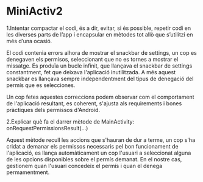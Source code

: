 MiniActiv2
============================

1.Intentar compactar el codi, és a dir, evitar, si és possible, repetir codi en les diverses
  parts de l’app i encapsular en mètodes tot allò que s’utilitzi en més d’una ocasió.

  El codi contenia errors alhora de mostrar el snackbar de settings, un cop es denegaven els permisos, seleccionant que no es tornes a mostrar el missatge.
  Es produïa un bucle infinit, que llançava el snackbar de settings constantment, fet que deixava l'aplicació inutilitzada. A més aquest snackbar
  es llançava sempre independentment del tipus de denegació del permís que es selecciones.

  Un cop fetes aquestes correccions podem observar com el comportament de l'aplicació resultant, es coherent, s'ajusta als requirements i
  bones pràctiques dels permissos d'Android.

2.Explicar què fa el darrer mètode de MainActivity: onRequestPermissionsResult(...)

  Aquest mètode recull les accions que s'hauran de dur a terme, un cop s'ha cridat a demanar els permissos necessaris pel bon funcionament de l'aplicació,
  es llança automàticament un cop l'usuari a seleccionat alguna de les opcions disponibles sobre el permís demanat. En el nostre cas, gestionem quan l'usuari
  concedeix el permís i quan el denega permamentment.
